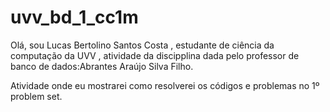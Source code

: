 # uvv_bd_1_cc1m
Olá, sou Lucas Bertolino Santos Costa , estudante de ciência da computação da UVV , atividade da discipplina dada pelo professor de banco de dados:Abrantes Araújo Silva Filho.

Atividade onde eu mostrarei como resolverei os códigos e problemas no 1º problem set.
